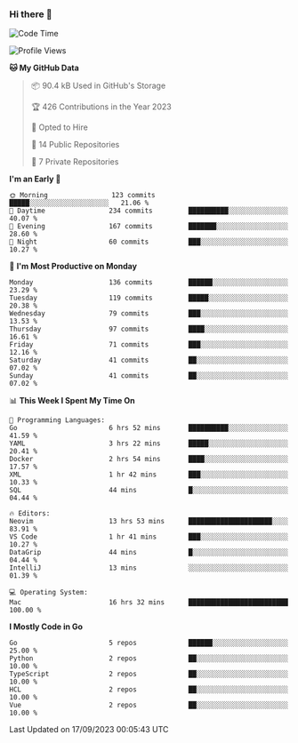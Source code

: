 ### Hi there 👋
<!--![visitors](https://visitor-badge.glitch.me/badge?page_id=d0zingcat)-->
<!--
**d0zingcat/d0zingcat** is a ✨ _special_ ✨ repository because its `README.md` (this file) appears on your GitHub profile.

Here are some ideas to get you started:

- 🔭 I’m currently working on ...
- 🌱 I’m currently learning ...
- 👯 I’m looking to collaborate on ...
- 🤔 I’m looking for help with ...
- 💬 Ask me about ...
- 📫 How to reach me: ...
- 😄 Pronouns: ...
- ⚡ Fun fact: ...
-->
<!--START_SECTION:waka-->
![Code Time](http://img.shields.io/badge/Code%20Time-3%2C047%20hrs%2050%20mins-blue)

![Profile Views](http://img.shields.io/badge/Profile%20Views-0-blue)

**🐱 My GitHub Data** 

> 📦 90.4 kB Used in GitHub's Storage 
 > 
> 🏆 426 Contributions in the Year 2023
 > 
> 💼 Opted to Hire
 > 
> 📜 14 Public Repositories 
 > 
> 🔑 7 Private Repositories 
 > 
**I'm an Early 🐤** 

```text
🌞 Morning                123 commits         █████░░░░░░░░░░░░░░░░░░░░   21.06 % 
🌆 Daytime                234 commits         ██████████░░░░░░░░░░░░░░░   40.07 % 
🌃 Evening                167 commits         ███████░░░░░░░░░░░░░░░░░░   28.60 % 
🌙 Night                  60 commits          ███░░░░░░░░░░░░░░░░░░░░░░   10.27 % 
```
📅 **I'm Most Productive on Monday** 

```text
Monday                   136 commits         ██████░░░░░░░░░░░░░░░░░░░   23.29 % 
Tuesday                  119 commits         █████░░░░░░░░░░░░░░░░░░░░   20.38 % 
Wednesday                79 commits          ███░░░░░░░░░░░░░░░░░░░░░░   13.53 % 
Thursday                 97 commits          ████░░░░░░░░░░░░░░░░░░░░░   16.61 % 
Friday                   71 commits          ███░░░░░░░░░░░░░░░░░░░░░░   12.16 % 
Saturday                 41 commits          ██░░░░░░░░░░░░░░░░░░░░░░░   07.02 % 
Sunday                   41 commits          ██░░░░░░░░░░░░░░░░░░░░░░░   07.02 % 
```


📊 **This Week I Spent My Time On** 

```text
💬 Programming Languages: 
Go                       6 hrs 52 mins       ██████████░░░░░░░░░░░░░░░   41.59 % 
YAML                     3 hrs 22 mins       █████░░░░░░░░░░░░░░░░░░░░   20.41 % 
Docker                   2 hrs 54 mins       ████░░░░░░░░░░░░░░░░░░░░░   17.57 % 
XML                      1 hr 42 mins        ███░░░░░░░░░░░░░░░░░░░░░░   10.33 % 
SQL                      44 mins             █░░░░░░░░░░░░░░░░░░░░░░░░   04.44 % 

🔥 Editors: 
Neovim                   13 hrs 53 mins      █████████████████████░░░░   83.91 % 
VS Code                  1 hr 41 mins        ███░░░░░░░░░░░░░░░░░░░░░░   10.27 % 
DataGrip                 44 mins             █░░░░░░░░░░░░░░░░░░░░░░░░   04.44 % 
IntelliJ                 13 mins             ░░░░░░░░░░░░░░░░░░░░░░░░░   01.39 % 

💻 Operating System: 
Mac                      16 hrs 32 mins      █████████████████████████   100.00 % 
```

**I Mostly Code in Go** 

```text
Go                       5 repos             ██████░░░░░░░░░░░░░░░░░░░   25.00 % 
Python                   2 repos             ██░░░░░░░░░░░░░░░░░░░░░░░   10.00 % 
TypeScript               2 repos             ██░░░░░░░░░░░░░░░░░░░░░░░   10.00 % 
HCL                      2 repos             ██░░░░░░░░░░░░░░░░░░░░░░░   10.00 % 
Vue                      2 repos             ██░░░░░░░░░░░░░░░░░░░░░░░   10.00 % 
```




 Last Updated on 17/09/2023 00:05:43 UTC
<!--END_SECTION:waka-->

